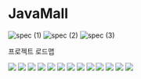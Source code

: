 # JavaMall

![spec (1)](https://user-images.githubusercontent.com/96766527/169476356-6130c20b-b23f-4122-b532-0f40a675b50e.jpg)
![spec (2)](https://user-images.githubusercontent.com/96766527/169476417-32f0af14-4294-428e-a729-1b7900778437.jpg)
![spec (3)](https://user-images.githubusercontent.com/96766527/169476420-6a9ba60a-8ead-4dc5-b958-3c20c8289218.jpg)


<!DOCTYPE html>
<html lang="en">
<head>
    <meta charset="UTF-8">
    <meta http-equiv="X-UA-Compatible" content="IE=edge">
    <meta name="viewport" content="width=device-width, initial-scale=1.0">
</head>
<body>
    <p>프로젝트 로드맵</p>
    <img src="https://github.com/Sugyeong97/JavaMall/blob/master/pic/10.PNG">
    <img src="https://github.com/Sugyeong97/JavaMall/blob/master/pic/1.PNG">
    <img src="https://github.com/Sugyeong97/JavaMall/blob/master/pic/2.PNG">
    <img src="https://github.com/Sugyeong97/JavaMall/blob/master/pic/3.PNG">
    <img src="https://github.com/Sugyeong97/JavaMall/blob/master/pic/4.PNG">
    <img src="https://github.com/Sugyeong97/JavaMall/blob/master/pic/5.PNG">
    <img src="https://github.com/Sugyeong97/JavaMall/blob/master/pic/6.PNG">
    <img src="https://github.com/Sugyeong97/JavaMall/blob/master/pic/7.PNG">
    <img src="https://github.com/Sugyeong97/JavaMall/blob/master/pic/8.PNG">
    <img src="https://github.com/Sugyeong97/JavaMall/blob/master/pic/9.PNG">
    <img src="https://github.com/Sugyeong97/JavaMall/blob/master/pic/homepage1.png">
    <img src="https://github.com/Sugyeong97/JavaMall/blob/master/pic/homepage2.png">
    <img src="https://github.com/Sugyeong97/JavaMall/blob/master/pic/homepage3.png">
</body>
</html>

